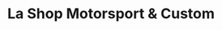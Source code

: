 ---
title: "La Shop Motorsport & Custom"
url: /saint-lazare/la-shop-motorsport-and-custom/
shop: motorcycle
---